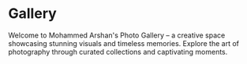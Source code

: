 # Gallery
Welcome to Mohammed Arshan's Photo Gallery – a creative space showcasing stunning visuals and timeless memories. Explore the art of photography through curated collections and captivating moments.
